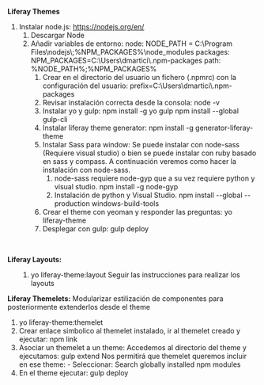 <p><strong>Liferay Themes </strong></p>
<ol>
<li>Instalar node.js: <a href="https://nodejs.org/en/ ">https://nodejs.org/en/ </a>
<ol>
<li>Descargar Node</li>
<li>A&ntilde;adir variables de entorno: node: NODE_PATH = C:\Program Files\nodejs\;%NPM_PACKAGES%\node_modules packages: NPM_PACKAGES=C:\Users\dmartici\.npm-packages path: %NODE_PATH%;%NPM_PACKAGES%
<ol>
<li>Crear en el directorio del usuario un fichero (.npmrc) con la configuraci&oacute;n del usuario: prefix=C:\Users\dmartici\.npm-packages</li>
<li>Revisar instalaci&oacute;n correcta desde la consola: node -v</li>
<li>Instalar yo y gulp: npm install -g yo gulp npm install --global gulp-cli</li>
<li>Instalar liferay theme generator: npm install -g generator-liferay-theme</li>
<li>Instalar Sass para window: Se puede instalar con node-sass (Requiere visual studio) o bien se puede instalar con ruby basado en sass y compass. A continuaci&oacute;n veremos como hacer la instalaci&oacute;n con node-sass.
<ol>
<li>node-sass requiere node-gyp que a su vez requiere python y visual studio. npm install -g node-gyp</li>
<li>Instalaci&oacute;n de python y Visual Studio. npm install --global --production windows-build-tools</li>
</ol>
</li>
<li>Crear el theme con yeoman y responder las preguntas: yo liferay-theme</li>
<li>Desplegar con gulp: gulp deploy</li>
</ol>
</li>
</ol>
</li>
</ol>
<p>&nbsp;</p>
<p><strong>Liferay Layouts:</strong></p>
<ol>
<ol>
<li>yo liferay-theme:layout Seguir las instrucciones para realizar los layouts</li>
</ol>
</ol>
<p><strong>Liferay Themelets:</strong> Modularizar estilizaci&oacute;n de componentes para posteriormente extenderlos desde el theme</p>
<ol>
<li>yo liferay-theme:themelet</li>
<li>Crear enlace simbolico al themelet instalado, ir al themelet creado y ejecutar: npm link</li>
<li>Asociar un themelet a un theme: Accedemos al directorio del theme y ejecutamos: gulp extend Nos permitir&aacute; que themelet queremos incluir en ese theme: - Seleccionar: Search globally installed npm modules</li>
<li>En el theme ejecutar: gulp deploy</li>
</ol>